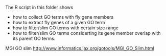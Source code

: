 The R script in this folder shows 
- how to collect GO terms with fly gene members
- how to extract fly genes of a given GO term
- how to filter/slim GO terms with certain size range
- how to filter/slim GO terms considerting its gene member overlap with its parent GO terms.

MGI GO slim
http://www.informatics.jax.org/gotools/MGI_GO_Slim.html
